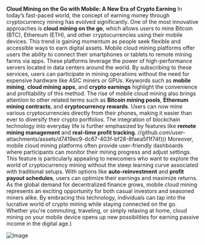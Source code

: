 **Cloud Mining on the Go with Mobile: A New Era of Crypto Earning**
In today’s fast-paced world, the concept of earning money through cryptocurrency mining has evolved significantly. One of the most innovative approaches is **cloud mining on the go**, which allows users to mine Bitcoin (BTC), Ethereum (ETH), and other cryptocurrencies using their mobile devices. This trend is gaining momentum as people seek flexible and accessible ways to earn digital assets.
Mobile cloud mining platforms offer users the ability to connect their smartphones or tablets to remote mining farms via apps. These platforms leverage the power of high-performance servers located in data centers around the world. By subscribing to these services, users can participate in mining operations without the need for expensive hardware like ASIC miners or GPUs. Keywords such as **mobile mining**, **cloud mining apps**, and **crypto earnings** highlight the convenience and profitability of this method.
The rise of mobile cloud mining also brings attention to other related terms such as **Bitcoin mining pools**, **Ethereum mining contracts**, and **cryptocurrency rewards**. Users can now mine various cryptocurrencies directly from their phones, making it easier than ever to diversify their crypto portfolios. The integration of blockchain technology into everyday life is further emphasized by features like **remote mining management** and **real-time profit tracking**.
 //github.com/user-attachments/assets/d7419ec9-dc67-403f-bf28-8faea5f1f74f)))
Moreover, mobile cloud mining platforms often provide user-friendly dashboards where participants can monitor their mining progress and adjust settings. This feature is particularly appealing to newcomers who want to explore the world of cryptocurrency mining without the steep learning curve associated with traditional setups. With options like **auto-reinvestment** and **profit payout schedules**, users can optimize their earnings and maximize returns.
As the global demand for decentralized finance grows, mobile cloud mining represents an exciting opportunity for both casual investors and seasoned miners alike. By embracing this technology, individuals can tap into the lucrative world of crypto mining while staying connected on the go. Whether you're commuting, traveling, or simply relaxing at home, cloud mining on your mobile device opens up new possibilities for earning passive income in the digital age.)

![Image](https://github.com/user-attachments/assets/4a25d116-2220-4385-b08e-f287af8fcbc4)
